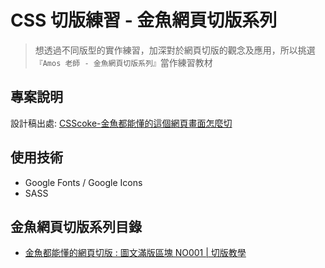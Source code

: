 # **CSS 切版練習 - 金魚網頁切版系列**

>想透過不同版型的實作練習，加深對於網頁切版的觀念及應用，所以挑選 `『Amos 老師 - 金魚網頁切版系列』`當作練習教材



## **專案說明**
設計稿出處: [CSScoke-金魚都能懂的這個網頁畫面怎麼切](https://ithelp.ithome.com.tw/users/20112550/ironman/2623)




## **使用技術**
* Google Fonts / Google Icons
* SASS


## **金魚網頁切版系列目錄**


* [金魚都能懂的網頁切版 : 圖文滿版區塊 NO001 | 切版教學](https://ithelp.ithome.com.tw/articles/10215601)


